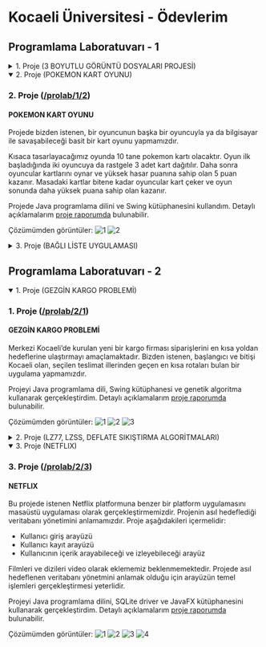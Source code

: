 # Kocaeli Üniversitesi - Ödevlerim

## Programlama Laboratuvarı - 1
<details>
 <summary>1. Proje (3 BOYUTLU GÖRÜNTÜ DOSYALARI PROJESİ)</summary>
  
### 1. Proje ([/prolab/1/1](https://github.com/yunusemregul/kou/blob/master/prolab/1/1/))

#### 3 BOYUTLU GÖRÜNTÜ DOSYALARI PROJESİ

Projede bizden istenen, bir klasörün içinde bulunan tüm dosyalardan ayrı ayrı 3 boyutlu nokta verilerini okuyarak bilgileri bellekte saklamamızdır. Okunan nokta bilgileri hakkında aşağıdaki işlemler kullanıcının isteğine göre gerçekleştirilecektir:

* Birbirine en yakın nokta ve en uzak noktaların bilgileri ve nokta numaraları
* Tüm noktaları içine alacak bir küpün kenar nokta bilgileri
* Merkezinin 3 boyutlu koordinatı ve yarıçapı bilgileri kullanıcıdan istenilen bir kürenin içinde kalan noktaların bilgileri ve nokta numaraları
* Her bir noktanın birbirlerine olan uzaklıklarının ortalaması

bulunması.

Projede C programlama dilini kullandım. Detaylı açıklamalarım [proje raporumda](https://github.com/yunusemregul/kou/blob/master/prolab/1/1/rapor.pdf) bulunabilir.

Çözümümden görüntüler:
![1](https://github.com/yunusemregul/kou/blob/master/prolab/1/1/README_pics/1.png?raw=true)
</details>

<details open>
  <summary>2. Proje (POKEMON KART OYUNU)</summary>
  
### 2. Proje ([/prolab/1/2](https://github.com/yunusemregul/kou/blob/master/prolab/1/2/))

#### POKEMON KART OYUNU

Projede bizden istenen, bir oyuncunun başka bir oyuncuyla ya da bilgisayar ile savaşabileceği basit bir kart oyunu yapmamızdır.

Kısaca tasarlayacağımız oyunda 10 tane pokemon kartı olacaktır. Oyun ilk başladığında iki oyuncuya da rastgele 3 adet kart dağıtılır. Daha sonra oyuncular kartlarını oynar ve yüksek hasar puanına sahip olan 5 puan kazanır. Masadaki kartlar bitene kadar oyuncular kart çeker ve oyun sonunda daha yüksek puana sahip olan kazanır.

Projede Java programlama dilini ve Swing kütüphanesini kullandım. Detaylı açıklamalarım [proje raporumda](https://github.com/yunusemregul/kou/blob/master/prolab/1/2/rapor.pdf) bulunabilir.

Çözümümden görüntüler:
![1](https://github.com/yunusemregul/kou/blob/master/prolab/1/2/README_pics/1.png?raw=true)
![2](https://github.com/yunusemregul/kou/blob/master/prolab/1/2/README_pics/2.png?raw=true)

</details>

<details>
  <summary>3. Proje (BAĞLI LİSTE UYGULAMASI)</summary>
  
### 3. Proje ([/prolab/1/3](https://github.com/yunusemregul/kou/blob/master/prolab/1/3/))

#### BAĞLI LİSTE UYGULAMASI

Projede bizden istenen, bağlı liste yapısını anlamak amacıyla Türkiye illerini ve illerin komşularını barındıran bir bağlı liste yapısı kurmamızdır. Kurulan yapı üzerinde kullanıcı isteğine göre aşağıdaki işlemler gerçekleştirilecektir:

* Kullanıcı yeni bir şehir, yeni bir komşuluk ekleyebilmelidir. Fakat aynı isimli şehir ve özellikte yeni bir kayıt eklenmesine sistem izin vermemelidir.
* Herhangi bir şehir ismi veya plaka kodu ile aratıldığında şehir bilgileri (plaka no, şehir adı, bölgesi, komşu sayısı) ve komşu şehirlerinin bilgileri (plaka no, şehir adı ve bölgesi) gösterilmelidir. Listede olmayan bir şehir için arama yapıldığında “şehir listede yok, eklemek ister misiniz?” gibi bir seçenek sunulmalıdır.
* Kullanıcı bir şehri veya komşuluk kaydını silebilmelidir.
* Kullanıcı herhangi bir bölgede bulunan şehirlerin bilgilerini (plaka kodu, şehir adı, komşu sayısı) listeleyebilmelidir.
* Belli bir komşu sayısı kriterine uyan şehirler bulunabilmeli ve gösterilmelidir. (Örneğin: 3’ ten fazla komşusu olan illerin listesi)

Projede C programlama dilini kullandım. Detaylı açıklamalarım [proje raporumda](https://github.com/yunusemregul/kou/blob/master/prolab/1/3/rapor.pdf) bulunabilir.

Çözümümden görüntüler:
![1](https://github.com/yunusemregul/kou/blob/master/prolab/1/3/README_pics/1.png?raw=true)

</details>

## Programlama Laboratuvarı - 2

<details open>
  <summary>1. Proje (GEZGİN KARGO PROBLEMİ)</summary>
  
### 1. Proje ([/prolab/2/1](https://github.com/yunusemregul/kou/blob/master/prolab/2/1/))

#### GEZGİN KARGO PROBLEMİ

Merkezi Kocaeli’de kurulan yeni bir kargo firması siparişlerini en kısa yoldan hedeflerine ulaştırmayı amaçlamaktadır. Bizden istenen, başlangıcı ve bitişi Kocaeli olan, seçilen teslimat illerinden geçen en kısa rotaları bulan bir uygulama yapmamızdır.

Projeyi Java programlama dili, Swing kütüphanesi ve genetik algoritma kullanarak gerçekleştirdim. Detaylı açıklamalarım [proje raporumda](https://github.com/yunusemregul/kou/blob/master/prolab/2/1/rapor.pdf) bulunabilir.

Çözümümden görüntüler:
![1](https://github.com/yunusemregul/kou/blob/master/prolab/2/1/README_pics/3.png?raw=true)
![2](https://github.com/yunusemregul/kou/blob/master/prolab/2/1/README_pics/4.png?raw=true)
![3](https://github.com/yunusemregul/kou/blob/master/prolab/2/1/README_pics/5.png?raw=true)

</details>

<details>
  <summary>2. Proje (LZ77, LZSS, DEFLATE SIKIŞTIRMA ALGORİTMALARI)</summary>

### 2. Proje ([/prolab/2/2](https://github.com/yunusemregul/kou/blob/master/prolab/2/2/))

#### LZ77, LZSS, DEFLATE SIKIŞTIRMA ALGORİTMALARI

Bu projede karakter tabanlı LZ77, DEFLATE sıkıştırma algoritmaları kullanılarak dosya sıkıştırma uygulaması yapmamız istenmektedir. Projeyle amaçlanan sıkıştırma algoritmaları arasındaki farkı görmektir, herhangi bir arayüz olması beklenmemektedir.

Projeye teslime 1 gün kala başladım ve DEFLATE algoritmasını anlamam zor oldu bu yüzden bu kısmı yetişmedi, eksik kalan tek ödevim oldu. LZ77 ve LZSS algoritmalarını içeriyor.

Projede C++ programlama dilini kullandım. Detaylı açıklamalarım [proje raporumda](https://github.com/yunusemregul/kou/blob/master/prolab/2/2/rapor.pdf) bulunabilir.

</details>

<details open>
  <summary>3. Proje (NETFLIX)</summary>

### 3. Proje ([/prolab/2/3](https://github.com/yunusemregul/kou/blob/master/prolab/2/3/))

#### NETFLIX

Bu projede istenen Netflix platformuna benzer bir platform uygulamasını masaüstü uygulaması olarak gerçekleştirmemizdir. Projenin asıl hedeflediği veritabanı yönetimini anlamamızdır. Proje aşağıdakileri içermelidir:

* Kullanıcı giriş arayüzü
* Kullanıcı kayıt arayüzü
* Kullanıcının içerik arayabileceği ve izleyebileceği arayüz

Filmleri ve dizileri video olarak eklememiz beklenmemektedir. Projede asıl hedeflenen veritabanı yönetmini anlamak olduğu için arayüzün temel işlemleri gerçekleştirmesi yeterlidir.

Projeyi Java programlama dilini, SQLite driver ve JavaFX kütüphanesini kullanarak gerçekleştirdim. Detaylı açıklamalarım [proje raporumda](https://github.com/yunusemregul/kou/blob/master/prolab/2/3/rapor.pdf) bulunabilir.

Çözümümden görüntüler:
![1](https://github.com/yunusemregul/kou/blob/master/prolab/2/3/README_pics/1.png?raw=true)
![2](https://github.com/yunusemregul/kou/blob/master/prolab/2/3/README_pics/2.png?raw=true)
![3](https://github.com/yunusemregul/kou/blob/master/prolab/2/3/README_pics/3.png?raw=true)
![4](https://github.com/yunusemregul/kou/blob/master/prolab/2/3/README_pics/4.png?raw=true)

</details>
